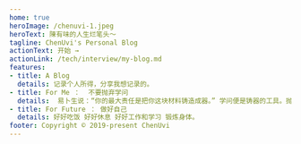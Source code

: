```yaml
---
home: true
heroImage: /chenuvi-1.jpeg
heroText: 陳有味的人生烂笔头～
tagline: ChenUvi's Personal Blog 
actionText: 开始 →
actionLink: /tech/interview/my-blog.md
features:
- title: A Blog
  details: 记录个人所得，分享我想记录的。
- title: For Me ：  不要抛弃学问
  details:  易卜生说：“你的最大责任是把你这块材料铸造成器。” 学问便是铸器的工具。抛弃了学问便是毁了你自己。
- title: For Future ： 做好自己
  details: 好好吃饭 好好休息 好好工作和学习 锻炼身体。
footer: Copyright © 2019-present ChenUvi
---
```


